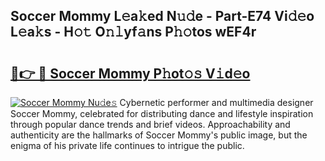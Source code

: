 ## Soccer Mommy L𝚎a𝚔ed N𝚞𝚍e - Part-E74 Vi𝚍𝚎o L𝚎a𝚔s - H𝚘𝚝 O𝚗𝚕yf𝚊ns P𝚑𝚘tos wEF4r

# <h2><a href="http://kf42zx5.oniu.top/?m=Soccer+Mommy">🔗👉 🔴 Soccer Mommy P𝚑ot𝚘𝚜 V𝚒d𝚎o</a></h2>

[![Soccer Mommy Nu𝚍e𝚜](https://i.imgur.com/0qMVB7G.gif)](http://kf42zx5.oniu.top/?m=Soccer+Mommy)
Cybernetic performer and multimedia designer Soccer Mommy, celebrated for distributing dance and lifestyle inspiration through popular dance trends and brief videos. Approachability and authenticity are the hallmarks of Soccer Mommy's public image, but the enigma of his private life continues to intrigue the public.  
